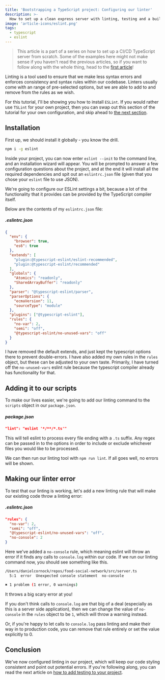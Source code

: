 ```yaml
---
title: 'Bootstrapping a TypeScript project: Configuring our linter'
description: >-
  How to set up a clean express server with linting, testing and a build pipeline using TravisCI.
image: 'article-icons/eslint.png'
tags:
  - typescript
  - eslint
---
```


> This article is a part of a series on how to set up a CI/CD TypeScript server from scratch. Some of the examples here might not make sense if you haven't read the previous articles, so if you want to follow along with the whole thing, head to the [first article](bootstrap-typescript-1-ts-initialisation)!

Linting is a tool used to ensure that we make less syntax errors and enforces consistency and syntax rules within our codebase. Linters usually come with an range of pre-selected options, but we are able to add to and remove from the rules as we wish.

For this tutorial, I'll be showing you how to install `ESLint`. If you would rather use `TSLint` for your own project, then you can swap out this section of the tutorial for your own configuration, and skip ahead to [the next section](bootstrap-typescript-3-testing).

## Installation

First up, we should install it globally - you know the drill.

```bash
npm i -g eslint
```

Inside your project, you can now enter `eslint --init` to the command line, and an installation wizard will appear. You will be prompted to answer a few configuration questions about the project, and at the end it will install all the required dependencies and spit out an `eslintrc.json` file (given that you chose your `eslint` file to use JSON).

We're going to configure our ESLint settings a bit, because a lot of the functionality that it provides can be provided by the TypeScript compiler itself.

Below are the contents of my `eslintrc.json` file:

##### .eslintrc.json

```json
{
  "env": {
    "browser": true,
    "es6": true
  },
  "extends": [
    "plugin:@typescript-eslint/eslint-recommended",
    "plugin:@typescript-eslint/recommended"
  ],
  "globals": {
    "Atomics": "readonly",
    "SharedArrayBuffer": "readonly"
  },
  "parser": "@typescript-eslint/parser",
  "parserOptions": {
    "ecmaVersion": 11,
    "sourceType": "module"
  },
  "plugins": ["@typescript-eslint"],
  "rules": {
    "no-var": 2,
    "semi": "off",
    "@typescript-eslint/no-unused-vars": "off"
  }
}
```

I have removed the default extends, and just kept the typescript options there to prevent double-errors. I have also added my own rules in the `rules` object, but these can be adjusted to your own taste. Primarily, I have turned off the `no-unused-vars` eslint rule because the typescript compiler already has functionality for that.

## Adding it to our scripts

To make our lives easier, we're going to add our linting command to the `scripts` object in our `package.json`.

##### package.json

```json
"lint": "eslint '*/**/*.ts'"
```

This will tell eslint to process every file ending with a `.ts` suffix. Any regex can be passed in to the options in order to include or exclude whichever files you would like to be processed.

We can then run our linting tool with `npm run lint`. If all goes well, no errors will be shown.

## Making our linter error

To test that our linting is working, let's add a new linting rule that will make our existing code throw a linting error:

##### .eslintrc.json

```json
"rules": {
  "no-var": 2,
  "semi": "off",
  "@typescript-eslint/no-unused-vars": "off",
  "no-console": 2
}
```

Here we've added a `no-console` rule, which meaning eslint will throw an error if it finds any calls to `console.log` within our code. If we run our linting command now, you should see something like this.

```bash
/Users/danielcornock/repos/food-social-network/src/server.ts
  5:1  error  Unexpected console statement  no-console

✖ 1 problem (1 error, 0 warnings)
```

It throws a big scary error at you!

If you don't think calls to `console.log` are that big of a deal (especially as this is a server side application), then we can change the value of `no-console` in the `rules` object to be `1`, which will throw a warning instead.

Or, if you're happy to let calls to `console.log` pass linting and make their way in to production code, you can remove that rule entirely or set the value explicitly to 0.

## Conclusion

We've now configured linting in our project, which will keep our code styling consistent and point out potential errors. If you're following along, you can read the next article on [how to add testing to your project](bootstrap-typescript-3-testing).

